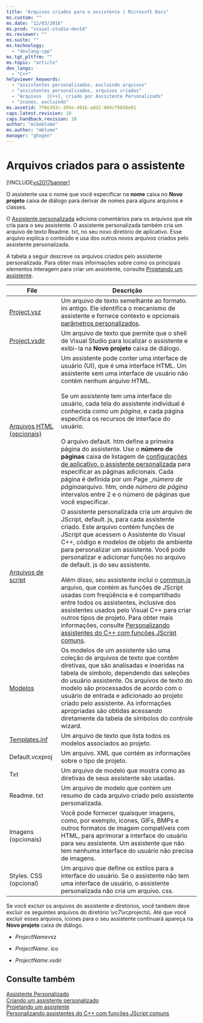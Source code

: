 ```yaml
---
title: "Arquivos criados para o assistente | Microsoft Docs"
ms.custom: ""
ms.date: "12/03/2016"
ms.prod: "visual-studio-dev14"
ms.reviewer: ""
ms.suite: ""
ms.technology: 
  - "devlang-cpp"
ms.tgt_pltfrm: ""
ms.topic: "article"
dev_langs: 
  - "C++"
helpviewer_keywords: 
  - "assistentes personalizados, excluindo arquivos"
  - "assistentes personalizados, arquivos criados"
  - "Arquivos  [C++], criado por Assistente Personalizado"
  - "ícones, excluindo"
ms.assetid: 7f0e393c-395e-491b-add2-904cf8838e81
caps.latest.revision: 10
caps.handback.revision: 10
author: "mikeblome"
ms.author: "mblome"
manager: "ghogen"
---
```

# Arquivos criados para o assistente
[!INCLUDE[vs2017banner](../assembler/inline/includes/vs2017banner.md)]

O assistente usa o nome que você especificar na  **nome**  caixa no  **Novo projeto** caixa de diálogo para derivar de nomes para alguns arquivos e classes.  
  
 O  [Assistente personalizada](../ide/custom-wizard.md) adiciona comentários para os arquivos que ele cria para o seu assistente.  O assistente personalizada também cria um arquivo de texto Readme. txt, no seu novo diretório de aplicativo.  Esse arquivo explica o conteúdo e usa dos outros novos arquivos criados pelo assistente personalizada.  
  
 A tabela a seguir descreve os arquivos criados pelo assistente personalizada.  Para obter mais informações sobre como os principais elementos interagem para criar um assistente, consulte [Projetando um assistente](../ide/designing-a-wizard.md).  
  
|File|Descrição|  
|----------|---------------|  
|[Project.vsz](../ide/dot-vsz-file-project-control.md)|Um arquivo de texto semelhante ao formato. ini antigo.  Ele identifica o mecanismo de assistente e fornece contexto e opcionais  [parâmetros personalizados](../ide/custom-parameters-in-the-wizard-dot-vsz-file.md).|  
|[Project.vsdir](../Topic/Adding%20Wizards%20to%20the%20Add%20Item%20and%20New%20Project%20Dialog%20Boxes%20by%20Using%20.Vsdir%20Files.md)|Um arquivo de texto que permite que o shell de Visual Studio para localizar o assistente e exibi\-la na  **Novo projeto** caixa de diálogo.|  
|[Arquivos HTML \(opcionais\)](../ide/html-files.md)|Um assistente pode conter uma interface de usuário \(UI\), que é uma interface HTML.  Um assistente sem uma interface de usuário não contém nenhum arquivo HTML.<br /><br /> Se um assistente tem uma interface do usuário, cada tela do assistente individual é conhecida como um  *página*, e cada página especifica os recursos de interface do usuário.<br /><br /> O arquivo default. htm define a primeira página do assistente.  Use o  **número de páginas** caixa de listagem de  [configurações de aplicativo, o assistente personalizada](../Topic/Application%20Settings,%20Custom%20Wizard.md) para especificar as páginas adicionais.  Cada página é definida por um Page \_*número de página*arquivo. htm, onde  *número de página* intervalos entre 2 e o número de páginas que você especificar.|  
|[Arquivos de script](../ide/jscript-file.md)|O assistente personalizada cria um arquivo de JScript, default. js, para cada assistente criado.  Este arquivo contém funções de JScript que acessem o Assistente do Visual C\+\+, código e modelos de objeto de ambiente para personalizar um assistente.  Você pode personalizar e adicionar funções no arquivo de default. js do seu assistente.<br /><br /> Além disso, seu assistente inclui o  [common.js](../ide/customizing-cpp-wizards-with-common-jscript-functions.md) arquivo, que contém as funções de JScript usadas com freqüência e é compartilhado entre todos os assistentes, inclusive dos assistentes usados pelo Visual C\+\+ para criar outros tipos de projeto.  Para obter mais informações, consulte [Personalizando assistentes do C\+\+ com funções JScript comuns](../ide/customizing-cpp-wizards-with-common-jscript-functions.md).|  
|[Modelos](../ide/template-files.md)|Os modelos de um assistente são uma coleção de arquivos de texto que contêm diretivas, que são analisadas e inseridas na tabela de símbolo, dependendo das seleções do usuário assistente.  Os arquivos de texto do modelo são processados de acordo com o usuário de entrada e adicionado ao projeto criado pelo assistente.  As informações apropriadas são obtidas acessando diretamente da tabela de símbolos do controle wizard.|  
|[Templates.inf](../Topic/Templates.inf%20File.md)|Um arquivo de texto que lista todos os modelos associados ao projeto.|  
|Default.vcxproj|Um arquivo. XML que contém as informações sobre o tipo de projeto.|  
|Txt|Um arquivo de modelo que mostra como as diretivas de seus assistente são usadas.|  
|Readme. txt|Um arquivo de modelo que contém um resumo de cada arquivo criado pelo assistente personalizada.|  
|Imagens \(opcionais\)|Você pode fornecer quaisquer imagens, como, por exemplo, ícones, GIFs, BMPs e outros formatos de imagem compatíveis com HTML, para aprimorar a interface do usuário para seu assistente.  Um assistente que não tem nenhuma interface do usuário não precisa de imagens.|  
|Styles. CSS \(opcional\)|Um arquivo que define os estilos para a interface do usuário.  Se o assistente não tem uma interface de usuário, o assistente personalizada não cria um arquivo. css.|  
  
 Se você excluir os arquivos do assistente e diretórios, você também deve excluir os seguintes arquivos do diretório \\vc7\\vcprojects\\.  Até que você excluir esses arquivos, ícones para o seu assistente continuará apareça na  **Novo projeto** caixa de diálogo.  
  
-   *ProjectName*vsz  
  
-   *ProjectName*. ico  
  
-   *ProjectName*.vsdir  
  
## Consulte também  
 [Assistente Personalizado](../ide/custom-wizard.md)   
 [Criando um assistente personalizado](../ide/creating-a-custom-wizard.md)   
 [Projetando um assistente](../ide/designing-a-wizard.md)   
 [Personalizando assistentes do C\+\+ com funções JScript comuns](../ide/customizing-cpp-wizards-with-common-jscript-functions.md)